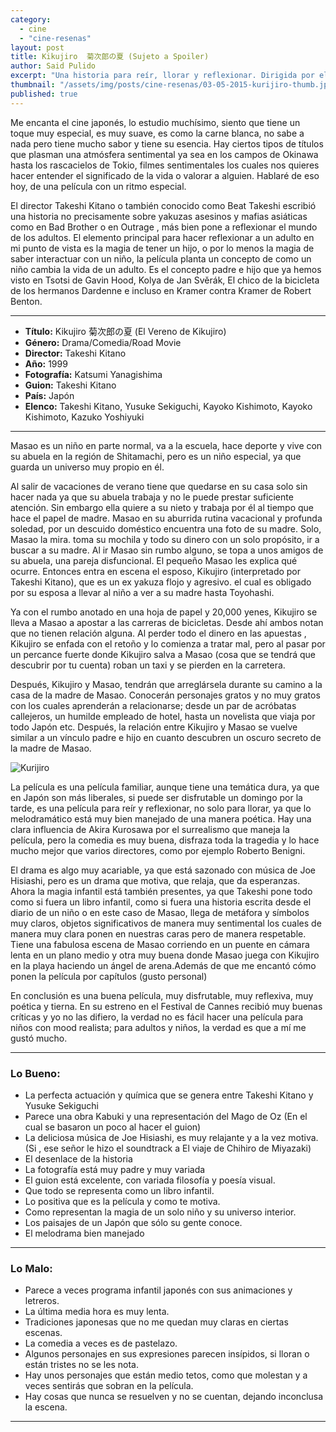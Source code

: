 ```yaml
---
category: 
  - cine
  - "cine-resenas"
layout: post
title: Kikujiro  菊次郎の夏 (Sujeto a Spoiler)
author: Said Pulido
excerpt: "Una historia para reír, llorar y reflexionar. Dirigida por el japonés Takeshi Kitano"
thumbnail: "/assets/img/posts/cine-resenas/03-05-2015-kurijiro-thumb.jpg"
published: true
---
```


Me encanta el cine japonés, lo estudio muchísimo, siento que tiene un toque muy especial, es muy suave, es como la carne blanca, no sabe a nada pero tiene mucho sabor y tiene su esencia. Hay ciertos tipos de títulos que plasman una atmósfera sentimental ya sea en los campos de Okinawa hasta los rascacielos de Tokio, filmes sentimentales los cuales nos quieres hacer entender el significado de la vida o valorar a alguien. Hablaré de eso hoy, de una película con un ritmo especial. 

El director Takeshi Kitano o también conocido como Beat Takeshi escribió una historia no precisamente sobre yakuzas asesinos y mafias asiáticas como en Bad Brother o en Outrage , más bien pone a reflexionar el mundo de los adultos. El elemento principal para hacer reflexionar  a un adulto en mi punto de vista es la magia de tener un hijo, o por lo menos la magia de saber interactuar con un niño, la película planta un concepto  de como un niño cambia la vida de un adulto. Es el concepto padre e hijo que ya hemos visto en Tsotsi de Gavin Hood, Kolya de Jan Svěrák, El chico de la bicicleta de los hermanos Dardenne e incluso en Kramer contra Kramer de Robert Benton.

<hr>

- **Título:** Kikujiro  菊次郎の夏 (El Vereno de Kikujiro)
- **Género:** Drama/Comedia/Road Movie
- **Director:** Takeshi Kitano
- **Año:** 1999
- **Fotografía:** Katsumi Yanagishima
- **Guion:** 	Takeshi Kitano
- **País:** Japón 
- **Elenco:** 	Takeshi Kitano, Yusuke Sekiguchi, Kayoko Kishimoto, Kayoko Kishimoto, Kazuko Yoshiyuki 

<hr>

Masao es un niño en parte normal, va a la escuela, hace deporte y vive con su abuela en la región de Shitamachi, pero es un niño especial, ya que guarda un universo muy propio en él.

Al salir de vacaciones de verano tiene que quedarse en su casa solo sin hacer nada ya que su abuela trabaja y no le puede prestar suficiente atención. Sin embargo ella quiere a su nieto y trabaja por él al tiempo que hace el papel de madre. Masao en su aburrida rutina vacacional y profunda soledad, por un descuido doméstico encuentra una foto de su madre. Solo, Masao la mira. toma su mochila y todo su dinero con un solo propósito, ir a buscar a su madre.
Al ir Masao sin rumbo alguno, se topa a unos amigos de su abuela, una pareja disfuncional. El pequeño Masao les explica qué ocurre. Entonces entra en escena el esposo, Kikujiro (interpretado por Takeshi Kitano), que es un ex yakuza flojo y agresivo. el cual  es obligado por su esposa a llevar al niño a ver a su madre hasta Toyohashi. 

Ya con el rumbo anotado en una hoja de papel y 20,000 yenes, Kikujiro se lleva a Masao a apostar a las carreras de bicicletas. Desde ahí ambos notan que no tienen relación alguna. Al perder todo el dinero en las apuestas , Kikujiro se enfada con el retoño y lo comienza a tratar mal, pero al pasar por un percance fuerte donde Kikujiro salva a Masao (cosa que se tendrá que descubrir por tu cuenta) roban un taxi y se pierden en la carretera.

Después, Kikujiro y Masao, tendrán que arreglársela durante su camino a la casa de la madre de Masao. Conocerán personajes gratos y no muy gratos con los cuales aprenderán a relacionarse; desde un par de acróbatas callejeros, un humilde empleado de hotel, hasta un novelista que viaja por todo Japón etc. Después, la relación entre Kikujiro y Masao se vuelve similar a un vínculo padre e hijo en cuanto descubren un oscuro secreto de la madre de Masao.

![Kurijiro](/assets/img/posts/cine-resenas/03-05-2015-kurijiro-thumb.jpg)

La película es una película familiar, aunque tiene una temática dura, ya que en Japón son más liberales, si puede ser disfrutable un domingo por la tarde, es una película para reír y reflexionar, no solo para llorar, ya que lo melodramático está muy bien manejado de una manera poética. Hay una clara influencia de Akira Kurosawa  por el surrealismo que maneja la película, pero la comedia es muy buena, disfraza toda la tragedia y lo hace mucho mejor que varios directores, como por ejemplo Roberto Benigni.

El drama es algo muy acariable, ya que está sazonado con música de Joe Hisiashi, pero es un drama que motiva, que relaja, que da esperanzas. Ahora la magia infantil está también presentes, ya que Takeshi pone todo como si fuera un libro infantil, como si fuera una historia escrita desde el diario de un niño o en este caso de Masao, llega de metáfora y símbolos muy claros, objetos significativos de manera muy sentimental los cuales de manera muy clara ponen en nuestras caras pero de manera respetable. Tiene una fabulosa escena de Masao corriendo en un puente  en cámara lenta en un plano medio y otra muy buena donde Masao juega con Kikujiro en la playa haciendo un ángel de arena.Además de que me encantó cómo ponen la película por capítulos (gusto personal)

En conclusión es una buena película, muy disfrutable, muy reflexiva, muy poética y tierna. En su estreno en el Festival de Cannes recibió muy buenas críticas y yo no las difiero, la verdad no es fácil hacer una película para niños con mood realista; para adultos y niños, la verdad es que a mí me gustó mucho.

<hr>

### Lo Bueno: 

* La perfecta actuación y química que se genera entre Takeshi Kitano y Yusuke Sekiguchi
* Parece una obra Kabuki y una representación del Mago de Oz (En el cual se basaron un poco al hacer el guion)
* La deliciosa música de Joe Hisiashi, es muy relajante y a la vez motiva. (Si , ese señor le hizo el soundtrack a El viaje de Chihiro de Miyazaki)
* El desenlace de la historia
* La fotografía está muy padre y muy variada
* El guion está excelente, con variada filosofía y poesía visual.
* Que todo se representa como un libro infantil.
* Lo positiva que es la película y como te motiva.
* Como representan la magia de un solo niño y su universo interior.
* Los paisajes de un Japón que sólo su gente conoce.
* El melodrama bien manejado

<hr>

### Lo Malo:

* Parece a veces programa infantil japonés con sus animaciones y letreros.
* La última media hora es muy lenta.
* Tradiciones japonesas que no me quedan muy claras en ciertas escenas.
* La comedia a veces es de pastelazo. 
* Algunos personajes en sus expresiones parecen insípidos, si lloran o están tristes no se les nota.
* Hay unos personajes que están medio tetos, como que molestan y a veces sentirás que sobran en la película.
* Hay cosas que nunca se resuelven y no se cuentan, dejando inconclusa la escena.

<hr>